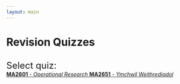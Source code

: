 ```yaml
---
layout: main
---
```


<h1 style="font-weight: bold; margin-bottom: 30px;">Revision Quizzes</h1>

<div style="font-size: 24px;">Select quiz:</div>

<div class="list-group">
    <a href="quizzes/MA2601" class="list-group-item">
        <span class="quiz" style="font-weight: bold;">MA2601</span><span class='quiz'> - </span> 
        <span class="quiz" style="font-style: italic;">Operational Research</span>
    </a>
    <a href="quizzes/MA2651" class="list-group-item">
        <span class="quiz" style="font-weight: bold;">MA2651</span><span class='quiz'> - </span> 
        <span class="quiz" style="font-style: italic;">Ymchwil Weithrediadol</span>
    </a>
</div>